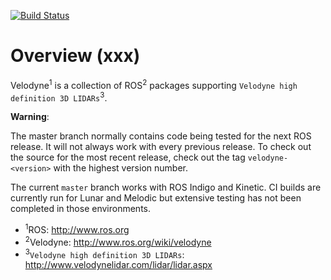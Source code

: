 [![Build Status](https://travis-ci.org/ros-drivers/velodyne.svg?branch=master)](https://travis-ci.org/ros-drivers/velodyne)

Overview (xxx)
========

Velodyne<sup>1</sup> is a collection of ROS<sup>2</sup> packages supporting `Velodyne high
definition 3D LIDARs`<sup>3</sup>.

**Warning**:

  The master branch normally contains code being tested for the next
  ROS release.  It will not always work with every previous release.
  To check out the source for the most recent release, check out the
  tag `velodyne-<version>` with the highest version number.

The current ``master`` branch works with ROS Indigo and Kinetic.
CI builds are currently run for Lunar and Melodic but extensive
testing has not been completed in those environments.

- <sup>1</sup>ROS: http://www.ros.org
- <sup>2</sup>Velodyne: http://www.ros.org/wiki/velodyne
- <sup>3</sup>`Velodyne high definition 3D LIDARs`: http://www.velodynelidar.com/lidar/lidar.aspx
